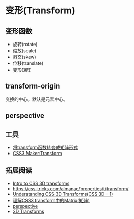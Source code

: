 # 变形(Transform)
## 变形函数
* 旋转(rotate)
* 缩放(scale)
* 斜交(skew)
* 位移(translate)
* 变形矩阵

## transform-origin
变换的中心，默认是元素中心。

## perspective

## 工具
* [将transform函数转变成矩阵形式](http://meyerweb.com/eric/tools/matrix/)
* [CSS3 Maker:Transform](http://www.css3maker.com/css3-transform.html)

## 拓展阅读
* [Intro to CSS 3D transforms](https://desandro.github.io/3dtransforms/)
* https://css-tricks.com/almanac/properties/t/transform/
* [Understanding CSS 3D Transforms(CSS 3D – 1)](http://www.eleqtriq.com/2010/05/understanding-css-3d-transforms/)
* [理解CSS3 transform中的Matrix(矩阵)](http://www.zhangxinxu.com/wordpress/2012/06/css3-transform-matrix-%E7%9F%A9%E9%98%B5/)
* [perspective](https://css-tricks.com/almanac/properties/p/perspective/)
* [3D Transforms](https://www.webkit.org/blog/386/3d-transforms/)